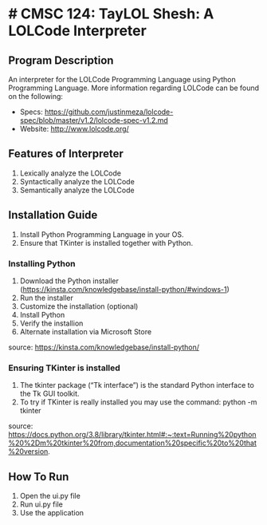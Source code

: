 # # CMSC 124: TayLOL Shesh: A LOLCode Interpreter

## Program Description
An interpreter for the LOLCode Programming Language using Python Programming Language. More information regarding LOLCode can be found on the following:
- Specs: https://github.com/justinmeza/lolcode-spec/blob/master/v1.2/lolcode-spec-v1.2.md 
- Website: http://www.lolcode.org/

## Features of Interpreter
1. Lexically analyze the LOLCode
2. Syntactically analyze the LOLCode
3. Semantically analyze the LOLCode

## Installation Guide
1. Install Python Programming Language in your OS.
2. Ensure that TKinter is installed together with Python.

### Installing Python
1. Download the Python installer (https://kinsta.com/knowledgebase/install-python/#windows-1)
2. Run the installer
3. Customize the installation (optional)
4. Install Python
5. Verify the installion
6. Alternate installation via Microsoft Store

source: https://kinsta.com/knowledgebase/install-python/

### Ensuring TKinter is installed
1. The tkinter package (“Tk interface”) is the standard Python interface to the Tk GUI toolkit. 
2. To try if TKinter is really installed you may use the command: python -m tkinter 

source: https://docs.python.org/3.8/library/tkinter.html#:~:text=Running%20python%20%2Dm%20tkinter%20from,documentation%20specific%20to%20that%20version.

## How To Run
1. Open the ui.py file
2. Run ui.py file
3. Use the application
